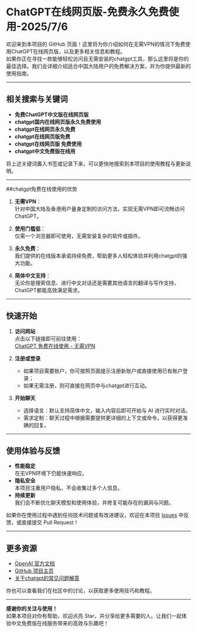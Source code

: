 # ChatGPT在线网页版-免费永久免费使用-2025/7/6

欢迎来到本项目的 GitHub 页面！这里将为你介绍如何在无需VPN的情况下免费使用ChatGPT在线网页版，以及更多相关信息和教程。  
如果你正在寻找一款能够轻松访问且无需安装的chatgpt工具，那么这里将是你的最佳选择。我们会详细介绍适合中国大陆用户的免费解决方案，并为你提供最新的使用指南。

---

## 相关搜索与关键词

- **免费ChatGPT中文版在线网页版**  
- **chatgpt国内在线网页版永久免费使用**  
- **chatgpt在线网页永久免费**  
- **chatgpt在线网页版免费**  
- **chatgpt在线网页版 免费使用**  
- **chatgpt中文免费版在线用**

将上述关键词置入书签或记录下来，可以更快地搜索到本项目的使用教程与更新说明。

---

##chatgpt免费在线使用的优势

1. **无需VPN**：  
   针对中国大陆及香港用户量身定制的访问方法，实现无需VPN即可流畅访问 ChatGPT。

2. **使用门槛低**：  
   仅需一个浏览器即可使用，无需安装复杂的软件或插件。

3. **永久免费**：  
   我们提供的在线版本承诺持续免费，帮助更多人轻松体验并利用chatgpt的强大功能。

4. **简体中文支持**：  
   无论你是搜索信息、进行中文对话还是需要其他语言的翻译与写作支持，ChatGPT都能高效满足需求。

---

## 快速开始

1. **访问网站**  
   点击以下链接即可前往使用：  
   [ChatGPT 免费在线使用 - 无需VPN](https://www.chatgptfree.hk.cn/2025/01/04/chatgptfree-hk-chatgpt%e9%a6%99%e6%b8%af%e4%bd%bf%e7%94%a8%e5%85%8dvpn-chatgpt%e7%b6%b2%e9%a0%81%e7%89%88%e5%85%8d%e8%b2%bb%e5%9c%a8%e7%ba%bf%e4%b8%ad%e6%96%87%e5%ae%98%e7%bd%91/)

2. **注册或登录**  
   - 如果项目需要账户，你可按照页面提示注册新账户或直接使用已有账户登录；  
   - 如果无需注册，则可直接在网页中与chatgpt进行互动。

3. **开始聊天**  
   - 选择语言：默认支持简体中文，输入内容后即可开始与 AI 进行实时对话。  
   - 需求定制：聊天过程中根据需要提供更详细的上下文或命令，以获得更准确的回复。

---

## 使用体验与反馈

- **性能稳定**  
  在无VPN环境下仍能快速响应。  
- **隐私安全**  
  本项目注重用户隐私，不会收集过多个人信息。  
- **持续更新**  
  我们会不断优化聊天模型和使用体验，并修复可能存在的漏洞与问题。

如果你在使用过程中遇到任何技术问题或有改进建议，欢迎在本项目 [Issues](#) 中反馈，或直接提交 Pull Request！

---

## 更多资源

- [OpenAI 官方文档](https://platform.openai.com/docs/)  
- [GitHub 项目主页](#)  
- [关于chatgpt的常见问题解答](#)

你也可以查看我们在社区中的讨论，以获取更多使用技巧和教程。

---

**感谢你的关注与使用！**  
如果本项目对你有帮助，欢迎点亮 Star，并分享给更多需要的人。让我们一起体验中文免费版在线服务带来的高效与乐趣吧！
